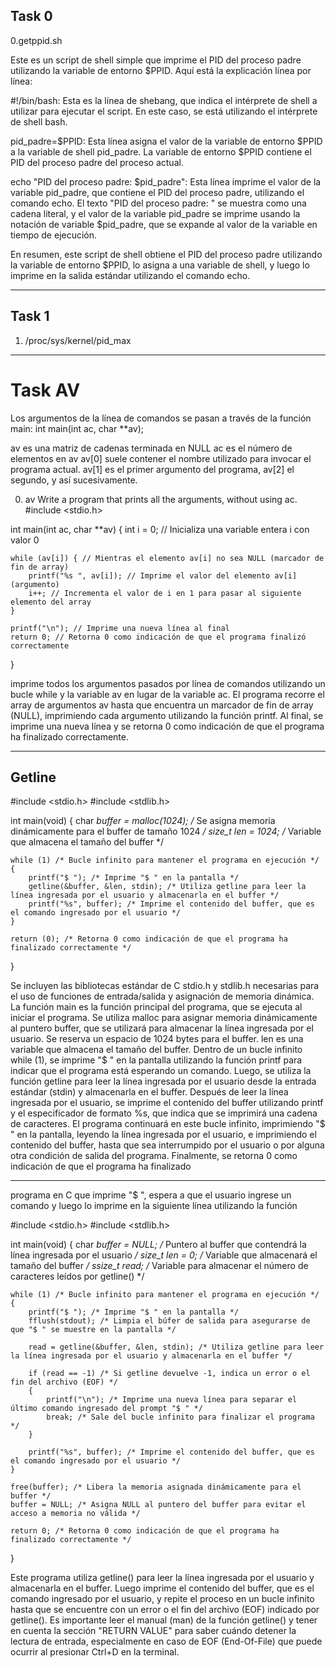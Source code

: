 ## Task 0

0.getppid.sh


Este es un script de shell simple que imprime el PID del proceso padre utilizando la variable de entorno $PPID. Aquí está la explicación línea por línea:

#!/bin/bash: Esta es la línea de shebang, que indica el intérprete de shell a utilizar para ejecutar el script. En este caso, se está utilizando el intérprete de shell bash.

pid_padre=$PPID: Esta línea asigna el valor de la variable de entorno $PPID a la variable de shell pid_padre. La variable de entorno $PPID contiene el PID del proceso padre del proceso actual.

echo "PID del proceso padre: $pid_padre": Esta línea imprime el valor de la variable pid_padre, que contiene el PID del proceso padre, utilizando el comando echo.
 El texto "PID del proceso padre: " se muestra como una cadena literal, y el valor de la variable pid_padre se
 imprime usando la notación de variable $pid_padre, que se expande al valor de la variable en tiempo de ejecución.

En resumen, este script de shell obtiene el PID del proceso padre utilizando la variable de entorno $PPID,
 lo asigna a una variable de shell, y luego lo imprime en la salida estándar utilizando el comando echo.


-------------------------------------------------------------------------------------------------------------------------------------------------


## Task 1 

1. /proc/sys/kernel/pid_max

------------------------------------------------------------------------------------------------------------------------------------------------


# Task AV

Los argumentos de la línea de comandos se pasan a través de la función main: int main(int ac, char **av);

av es una matriz de cadenas terminada en NULL
ac es el número de elementos en av
av[0] suele contener el nombre utilizado para invocar el programa actual. av[1] es el primer argumento del programa, av[2] el segundo, y así sucesivamente.

0. av
Write a program that prints all the arguments, without using ac.
#include <stdio.h>

int main(int ac, char **av) {
    int i = 0; // Inicializa una variable entera i con valor 0

    while (av[i]) { // Mientras el elemento av[i] no sea NULL (marcador de fin de array)
        printf("%s ", av[i]); // Imprime el valor del elemento av[i] (argumento)
        i++; // Incrementa el valor de i en 1 para pasar al siguiente elemento del array
    }

    printf("\n"); // Imprime una nueva línea al final
    return 0; // Retorna 0 como indicación de que el programa finalizó correctamente
}



imprime todos los argumentos pasados por línea de comandos utilizando un bucle while y la variable av en lugar de la variable ac. 
El programa recorre el array de argumentos av hasta que encuentra un marcador de fin de array (NULL), imprimiendo cada argumento utilizando la función printf.
 Al final, se imprime una nueva línea y
 se retorna 0 como indicación de que el programa ha finalizado correctamente.




-------------------------------------------------------------------------------------------------------------------------------------------------
## Getline

#include <stdio.h>
#include <stdlib.h>

int main(void)
{
	char *buffer = malloc(1024); /* Se asigna memoria dinámicamente para el buffer de tamaño 1024 */
	size_t len = 1024; /* Variable que almacena el tamaño del buffer */

	while (1) /* Bucle infinito para mantener el programa en ejecución */
	{
		printf("$ "); /* Imprime "$ " en la pantalla */
		getline(&buffer, &len, stdin); /* Utiliza getline para leer la línea ingresada por el usuario y almacenarla en el buffer */
		printf("%s", buffer); /* Imprime el contenido del buffer, que es el comando ingresado por el usuario */
	}

	return (0); /* Retorna 0 como indicación de que el programa ha finalizado correctamente */
}




Se incluyen las bibliotecas estándar de C stdio.h y stdlib.h necesarias para el uso de funciones de entrada/salida y asignación de memoria dinámica.
La función main es la función principal del programa, que se ejecuta al iniciar el programa.
Se utiliza malloc para asignar memoria dinámicamente al puntero buffer, que se utilizará para almacenar la línea ingresada por el usuario. Se reserva un espacio de 1024 bytes para el buffer.
len es una variable que almacena el tamaño del buffer.
Dentro de un bucle infinito while (1), se imprime "$ " en la pantalla utilizando la función printf para indicar que el programa está esperando un comando.
Luego, se utiliza la función getline para leer la línea ingresada por el usuario desde la entrada estándar (stdin) y almacenarla en el buffer.
Después de leer la línea ingresada por el usuario, se imprime el contenido del buffer utilizando printf y el especificador de formato %s, que indica que se imprimirá una cadena de caracteres.
El programa continuará en este bucle infinito, imprimiendo "$ " en la pantalla,
 leyendo la línea ingresada por el usuario, e imprimiendo el contenido del buffer, hasta que sea interrumpido por el usuario o por alguna otra condición de salida del programa.
Finalmente, se retorna 0 como indicación de que el programa ha finalizado 


--------


 programa en C que imprime "$ ", espera a que el usuario ingrese un comando y luego lo imprime en la siguiente línea utilizando la función 

#include <stdio.h>
#include <stdlib.h>

int main(void)
{
	char *buffer = NULL; /* Puntero al buffer que contendrá la línea ingresada por el usuario */
	size_t len = 0; /* Variable que almacenará el tamaño del buffer */
	ssize_t read; /* Variable para almacenar el número de caracteres leídos por getline() */

	while (1) /* Bucle infinito para mantener el programa en ejecución */
	{
		printf("$ "); /* Imprime "$ " en la pantalla */
		fflush(stdout); /* Limpia el búfer de salida para asegurarse de que "$ " se muestre en la pantalla */

		read = getline(&buffer, &len, stdin); /* Utiliza getline para leer la línea ingresada por el usuario y almacenarla en el buffer */

		if (read == -1) /* Si getline devuelve -1, indica un error o el fin del archivo (EOF) */
		{
			printf("\n"); /* Imprime una nueva línea para separar el último comando ingresado del prompt "$ " */
			break; /* Sale del bucle infinito para finalizar el programa */
		}

		printf("%s", buffer); /* Imprime el contenido del buffer, que es el comando ingresado por el usuario */
	}

	free(buffer); /* Libera la memoria asignada dinámicamente para el buffer */
	buffer = NULL; /* Asigna NULL al puntero del buffer para evitar el acceso a memoria no válida */

	return 0; /* Retorna 0 como indicación de que el programa ha finalizado correctamente */
}


Este programa utiliza getline() para leer la línea ingresada por el usuario y almacenarla en el buffer. Luego imprime el contenido del buffer, que es el comando ingresado por el usuario, y repite el proceso en un bucle infinito hasta que se encuentre con un error o el fin del archivo (EOF) indicado por getline(). Es importante leer el manual (man) de la función getline() y tener en cuenta la sección "RETURN VALUE" para saber cuándo detener la lectura de entrada, especialmente en caso de EOF (End-Of-File) que puede ocurrir al presionar Ctrl+D en la terminal.
